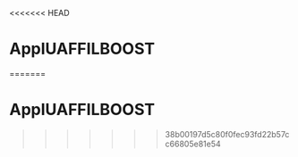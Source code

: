 <<<<<<< HEAD
# AppIUAFFILBOOST
=======
# AppIUAFFILBOOST
>>>>>>> 38b00197d5c80f0fec93fd22b57cc66805e81e54
